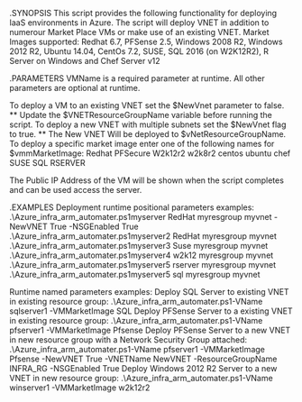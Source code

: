 .SYNOPSIS 
This script provides the following functionality for deploying IaaS environments in Azure. The script will deploy VNET in addition to numerour Market Place VMs or make use of an existing VNET.
Market Images supported: Redhat 6.7, PFSense 2.5, Windows 2008 R2, Windows 2012 R2, Ubuntu 14.04, CentOs 7.2, SUSE, SQL 2016 (on W2K12R2), R Server on Windows and Chef Server v12

.PARAMETERS
VMName is a required parameter at runtime. All other parameters are optional at runtime.

To deploy a VM to an existing VNET set the $NewVnet parameter to false. ** Update the $VNETResourceGroupName variable before running the script.
To deploy a new VNET with multiple subnets set the $NewVnet flag to true. ** The New VNET Will be deployed to $vNetResourceGroupName.
To deploy a specific market image enter one of the following names for $vmmMarketImage: Redhat PFSecure W2k12r2 w2k8r2 centos ubuntu chef SUSE SQL RSERVER

The Public IP Address of the VM will be shown when the script completes and can be used access the server.

.EXAMPLES
Deployment runtime positional parameters examples:
.\Azure_infra_arm_automater.ps1myserver RedHat myresgroup myvnet -NewVNET True -NSGEnabled True
.\Azure_infra_arm_automater.ps1myserver2 RedHat myresgroup myvnet
.\Azure_infra_arm_automater.ps1myserver3 Suse myresgroup myvnet
.\Azure_infra_arm_automater.ps1myserver4 w2k12 myresgroup myvnet
.\Azure_infra_arm_automater.ps1myserver5 rserver myresgroup myvnet
.\Azure_infra_arm_automater.ps1myserver5 sql myresgroup myvnet

Runtime named parameters examples:
Deploy SQL Server to existing VNET in existing resource group: .\Azure_infra_arm_automater.ps1-VName sqlserver1 -VMMarketImage SQL
Deploy PFSense Server to a existing VNET in existing resource group: .\Azure_infra_arm_automater.ps1-VName pfserver1 -VMMarketImage Pfsense
Deploy PFSense Server to a new VNET in new resource group with a Network Security Group attached: .\Azure_infra_arm_automater.ps1-VName pfserver1 -VMMarketImage Pfsense -NewVNET True -VNETName NewVNET -ResourceGroupName INFRA_RG -NSGEnabled True 
Deploy Windows 2012 R2 Server to a new VNET in new resource group: .\Azure_infra_arm_automater.ps1-VName winserver1 -VMMarketImage w2k12r2 